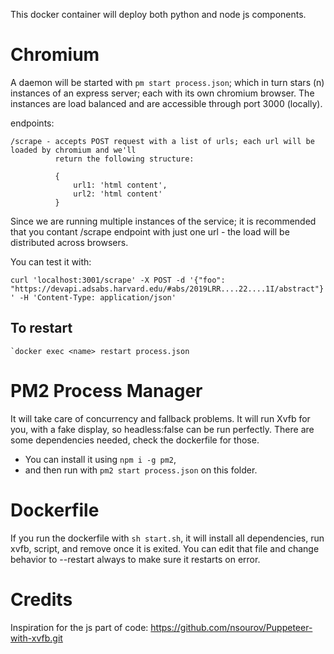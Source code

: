 This docker container will deploy both python and node js components.

# Chromium

A daemon will be started with `pm start process.json`; which in turn stars (n) instances of an express
server; each with its own chromium browser. The instances are load balanced and are accessible through
port 3000 (locally).

endpoints:

    /scrape - accepts POST request with a list of urls; each url will be loaded by chromium and we'll
              return the following structure:

              {
                  url1: 'html content',
                  url2: 'html content'
              }

Since we are running multiple instances of the service; it is recommended that you contant /scrape
endpoint with just one url - the load will be distributed across browsers.

You can test it with:

```curl 'localhost:3001/scrape' -X POST -d '{"foo": "https://devapi.adsabs.harvard.edu/#abs/2019LRR....22....1I/abstract"}' -H 'Content-Type: application/json'```

## To restart

    `docker exec <name> restart process.json





# PM2 Process Manager
It will take care of concurrency and fallback problems. It will run Xvfb for you, with a fake display, so headless:false can be run perfectly. There are some dependencies needed, check the dockerfile for those.

- You can install it using `npm i -g pm2`, 
- and then run with `pm2 start process.json` on this folder.

# Dockerfile
If you run the dockerfile with `sh start.sh`, it will install all dependencies, run xvfb, script, and remove once it is exited. You can edit that file and change behavior to --restart always to make sure it restarts on error.


# Credits

Inspiration for the js part of code: https://github.com/nsourov/Puppeteer-with-xvfb.git
